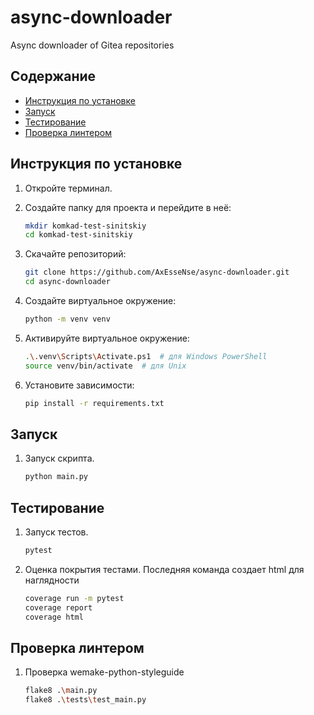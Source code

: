 # async-downloader
Async downloader of Gitea repositories

## Содержание
- [Инструкция по установке](#инструкция-по-установке)
- [Запуск](#запуск)
- [Тестирование](#тестирование)
- [Проверка линтером](#проверка-линтером)

## Инструкция по установке

1. Откройте терминал.
2. Создайте папку для проекта и перейдите в неё:

    ```sh
    mkdir komkad-test-sinitskiy
    cd komkad-test-sinitskiy
    ```

3. Скачайте репозиторий:

    ```sh
    git clone https://github.com/AxEsseNse/async-downloader.git
    cd async-downloader
    ```

4. Создайте виртуальное окружение:

    ```sh
    python -m venv venv
    ```

5. Активируйте виртуальное окружение:

    ```sh
    .\.venv\Scripts\Activate.ps1  # для Windows PowerShell
    source venv/bin/activate  # для Unix
    ```

6. Установите зависимости:

    ```sh
    pip install -r requirements.txt
    ```

## Запуск

1. Запуск скрипта.

    ```sh
    python main.py
    ```

## Тестирование

1. Запуск тестов.

    ```sh
    pytest
    ```

2. Оценка покрытия тестами. Последняя команда создает html для наглядности

    ```sh
    coverage run -m pytest
    coverage report
    coverage html
    ```

## Проверка линтером

1. Проверка wemake-python-styleguide

    ```sh
    flake8 .\main.py
    flake8 .\tests\test_main.py
    ```
